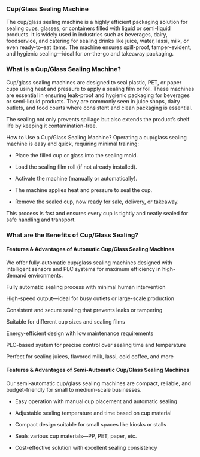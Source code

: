 ### Cup/Glass Sealing Machine
The cup/glass sealing machine is a highly efficient packaging solution for sealing cups, glasses, or containers filled with liquid or semi-liquid products.
It is widely used in industries such as beverages, dairy, foodservice, and catering for sealing drinks like juice, water, lassi, milk, or even ready-to-eat items.
The machine ensures spill-proof, tamper-evident, and hygienic sealing—ideal for on-the-go and takeaway packaging.


### What is a Cup/Glass Sealing Machine?
Cup/glass sealing machines are designed to seal plastic, PET, or paper cups using heat and pressure to apply a sealing film or foil.
These machines are essential in ensuring leak-proof and hygienic packaging for beverages or semi-liquid products.
They are commonly seen in juice shops, dairy outlets, and food courts where consistent and clean packaging is essential.

The sealing not only prevents spillage but also extends the product’s shelf life by keeping it contamination-free.

How to Use a Cup/Glass Sealing Machine?
Operating a cup/glass sealing machine is easy and quick, requiring minimal training:

- Place the filled cup or glass into the sealing mold.

- Load the sealing film roll (if not already installed).

- Activate the machine (manually or automatically).

- The machine applies heat and pressure to seal the cup.

- Remove the sealed cup, now ready for sale, delivery, or takeaway.

This process is fast and ensures every cup is tightly and neatly sealed for safe handling and transport.

### What are the Benefits of Cup/Glass Sealing?
#### Features & Advantages of Automatic Cup/Glass Sealing Machines
We offer fully-automatic cup/glass sealing machines designed with intelligent sensors and PLC systems for maximum efficiency in high-demand environments.

Fully automatic sealing process with minimal human intervention

High-speed output—ideal for busy outlets or large-scale production

Consistent and secure sealing that prevents leaks or tampering

Suitable for different cup sizes and sealing films

Energy-efficient design with low maintenance requirements

PLC-based system for precise control over sealing time and temperature

Perfect for sealing juices, flavored milk, lassi, cold coffee, and more

#### Features & Advantages of Semi-Automatic Cup/Glass Sealing Machines
Our semi-automatic cup/glass sealing machines are compact, reliable, and budget-friendly for small to medium-scale businesses.

- Easy operation with manual cup placement and automatic sealing

- Adjustable sealing temperature and time based on cup material

- Compact design suitable for small spaces like kiosks or stalls

- Seals various cup materials—PP, PET, paper, etc.

- Cost-effective solution with excellent sealing consistency




